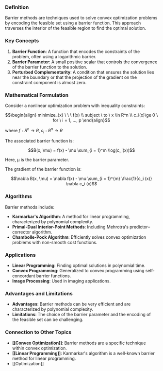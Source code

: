 ### Definition

Barrier methods are techniques used to solve convex optimization problems by encoding the feasible set using a barrier function. This approach traverses the interior of the feasible region to find the optimal solution.

### Key Concepts

1. **Barrier Function**: A function that encodes the constraints of the problem, often using a logarithmic barrier.
2. **Barrier Parameter**: A small positive scalar that controls the convergence of the barrier function to the solution.
3. **Perturbed Complementarity**: A condition that ensures the solution lies near the boundary or that the projection of the gradient on the constraint component is almost zero.

### Mathematical Formulation

Consider a nonlinear optimization problem with inequality constraints:

$$\begin{align} minimize_{x} \ \ \ f(x) \\ subject \ to \ x \in R^n \\ c_i(x)\ge 0 \ for \ i = 1, ..., p  \end{align}$$

where $f:R^n→R, c_i:R^n→R$

The associated barrier function is:

$$B(x, \mu) = f(x) - \mu \sum_{i = 1}^m \log(c_i(x))$$

Here, μ is the barrier parameter.

The gradient of the barrier function is:

$$\nabla B(x, \mu) = \nabla f(x) - \mu \sum_{i = 1}^{m} \frac{1}{c_i (x)} \nabla c_i (x)$$

### Algorithms

Barrier methods include:

- **Karmarkar's Algorithm**: A method for linear programming, characterized by polynomial complexity.
- **Primal-Dual Interior-Point Methods**: Including Mehrotra's predictor–corrector algorithm.
- **Chambolle-Pock Algorithm**: Efficiently solves convex optimization problems with non-smooth cost functions.

### Applications

- **Linear Programming**: Finding optimal solutions in polynomial time.
- **Convex Programming**: Generalized to convex programming using self-concordant barrier functions.
- **Image Processing**: Used in imaging applications.

### Advantages and Limitations

- **Advantages**: Barrier methods can be very efficient and are characterized by polynomial complexity.
- **Limitations**: The choice of the barrier parameter and the encoding of the feasible set can be challenging.

### Connection to Other Topics

- **[[Convex Optimization]]**: Barrier methods are a specific technique within convex optimization.
- **[[Linear Programming]]**: Karmarkar's algorithm is a well-known barrier method for linear programming.
- [[Optimization]]